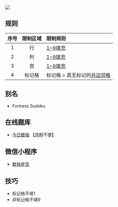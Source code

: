 ![](https://cn.sudoku.today/pic/04/fortress/70858_44736.png)

## 规则
| 序号 | 限制区域 | 限制规则 |
| :---: | :---: | :--- |
| 1 | 行 | [1~9填充] |
| 2 | 列 | [1~9填充] |
| 3 | 宫 | [1~9填充] |
| 4 | 标记格 | 标记格 > 其无标记的[共边邻格] |

## 别名
- Fortress Sudoku

## 在线题库
- [今日数独](https://cn.sudoku.today/g-fortress-sudoku/) 【选题不便】

## 微信小程序
- [数独星空](#小程序://数独星空/TYOXr9SLNGQlDmx)

## 技巧
- 标记格不填1
- 非标记格不填9

[1~9填充]: ../../../rules.md#1~9填充
[共边邻格]: ../../../rules.md#共边邻格
